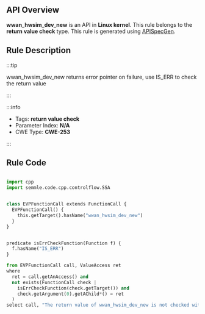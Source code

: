 ---
---


## API Overview
**wwan_hwsim_dev_new** is an API in **Linux kernel**. This rule belongs to the **return value check** type. This rule is generated using [APISpecGen](../../tools/APISpecGen).
## Rule Description

:::tip

wwan_hwsim_dev_new returns error pointer on failure, use IS_ERR to check the return value

:::

:::info

- Tags: **return value check**
- Parameter Index: **N/A**
- CWE Type: **CWE-253**

:::

## Rule Code
```python

import cpp
import semmle.code.cpp.controlflow.SSA


class EVPFunctionCall extends FunctionCall {
  EVPFunctionCall() {
    this.getTarget().hasName("wwan_hwsim_dev_new")
  }
}


predicate isErrCheckFunction(Function f) {
  f.hasName("IS_ERR") 
}

from EVPFunctionCall call, ValueAccess ret
where
  ret = call.getAnAccess() and
  not exists(FunctionCall check |
    isErrCheckFunction(check.getTarget()) and
    check.getArgument(0).getAChild*() = ret
  )
select call, "The return value of wwan_hwsim_dev_new is not checked with IS_ERR."
    
```